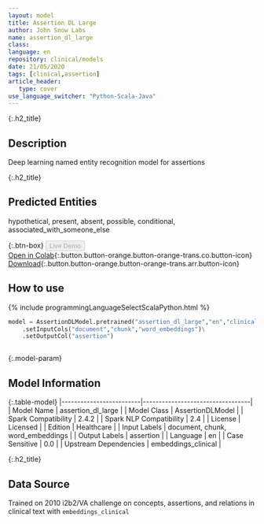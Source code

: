 ```yaml
---
layout: model
title: Assertion DL Large
author: John Snow Labs
name: assertion_dl_large
class: 
language: en
repository: clinical/models
date: 21/05/2020
tags: [clinical,assertion]
article_header:
   type: cover
use_language_switcher: "Python-Scala-Java"
---
```


{:.h2_title}
## Description 
Deep learning named entity recognition model for assertions 

 {:.h2_title}
## Predicted Entities
hypothetical, present, absent, possible, conditional, associated_with_someone_else 

{:.btn-box}
<button class="button button-orange" disabled>Live Demo</button><br/>[Open in Colab](https://github.com/JohnSnowLabs/spark-nlp-workshop/blob/master/tutorials/Certification_Trainings/Healthcare/2.Clinical_Assertion_Model.ipynb){:.button.button-orange.button-orange-trans.co.button-icon}<br/>[Download](https://s3.amazonaws.com/auxdata.johnsnowlabs.com/clinical/models/assertion_dl_large_en_2.5.0_2.4_1590022282256.zip){:.button.button-orange.button-orange-trans.arr.button-icon}<br/>

## How to use 
<div class="tabs-box" markdown="1">

{% include programmingLanguageSelectScalaPython.html %}

```python
model = AssertionDLModel.pretrained("assertion_dl_large","en","clinical/models")\
	.setInputCols("document","chunk","word_embeddings")\
	.setOutputCol("assertion")
```

```scala

```
</div>



{:.model-param}
## Model Information

{:.table-model}
|-------------------------|----------------------------------|
| Model Name              | assertion_dl_large               |
| Model Class             | AssertionDLModel                 |
| Spark Compatibility     | 2.4.2                            |
| Spark NLP Compatibility | 2.4                              |
| License                 | Licensed                         |
| Edition                 | Healthcare                       |
| Input Labels            | document, chunk, word_embeddings |
| Output Labels           | assertion                        |
| Language                | en                               |
| Case Sensitive          | 0.0                              |
| Upstream Dependencies   | embeddings_clinical              |




{:.h2_title}
## Data Source
Trained on 2010 i2b2/VA challenge on concepts, assertions, and relations in clinical text with `embeddings_clinical`

